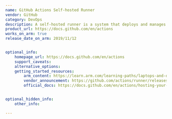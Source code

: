 ```yaml
---
name: GitHub Actions Self-hosted Runner
vendor: GitHub
category: DevOps
description: A self-hosted runner is a system that deploys and manages the execution of jobs from GitHub Actions on GitHub.com. Self-hosted runners can be physical, virtual, in a container, on-premises, or in a cloud.
product_url: https://docs.github.com/en/actions
works_on_arm: true
release_date_on_arm: 2019/11/12


optional_info:
    homepage_url: https://docs.github.com/en/actions
    support_caveats:
    alternative_options:
    getting_started_resources:
        arm_content: https://learn.arm.com/learning-paths/laptops-and-desktops/windows_cicd_github/runner-setup/
        vendor_announcement: https://github.com/actions/runner/releases/tag/v2.161.0
        official_docs: https://docs.github.com/en/actions/hosting-your-own-runners/managing-self-hosted-runners/about-self-hosted-runners


optional_hidden_info:
    other_info:

---
```

